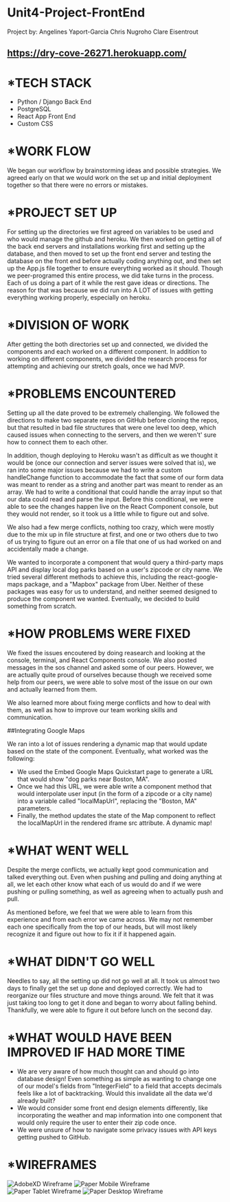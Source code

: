 # Unit4-Project-FrontEnd

Project by:
Angelines Yaport-Garcia
Chris Nugroho
Clare Eisentrout

## https://dry-cove-26271.herokuapp.com/

*TECH STACK
=================
- Python / Django Back End
- PostgreSQL
- React App Front End
- Custom CSS

*WORK FLOW
=================
We began our workflow by brainstorming ideas and possible strategies.
We agreed early on that we would work on the set up and initial deployment together so that there were no errors or mistakes.

*PROJECT SET UP
=================
For setting up the directories we first agreed on variables to be used and who would manage the github and heroku. We then worked on getting all of the back end servers and installations working first and setting up the database, and then moved to set up the front end server and testing the database on the front end before actually coding anything out, and then set up the App.js file together to ensure everything worked as it should. Though we peer-programed this entire process, we did take turns in the process. Each of us doing a part of it while the rest gave ideas or directions. The reason for that was because we did run into A LOT of issues with getting everything working properly, especially on heroku.

*DIVISION OF WORK  
=====================
After getting the both directories set up and connected, we divided the components and each worked on a different component.
In addition to working on different components, we divided the research process for attempting and achieving our stretch goals, once we had MVP.

*PROBLEMS ENCOUNTERED
========================
Setting up all the date proved to be extremely challenging. We followed the directions to make two separate repos on GitHub before cloning the repos, but that resulted in bad file structures that were one level too deep, which caused issues when connecting to the servers, and then we weren't' sure how to connect them to each other.

In addition, though deploying to Heroku wasn't as difficult as we thought it would be (once our connection and server issues were solved that is), we ran into some major issues because we had to write a custom handleChange function to accommodate the fact that some of our form data was meant to render as a string and another part was meant to render as an array. We had to write a conditional that could handle the array input so that our data could read and parse the input. Before this conditional, we were able to see the changes happen live on the React Component console, but they would not render, so it took us a little while to figure out and solve.

We also had a few merge conflicts, nothing too crazy, which were mostly due to the mix up in file structure at first, and one or two others due to two of us trying to figure out an error on a file that one of us had worked on and accidentally made a change.

We wanted to incorporate a component that would query a third-party maps API and display local dog parks based on a user's zipcode or city name. We tried several different methods to achieve this, including the react-google-maps package, and a "Mapbox" package from Uber. Neither of these packages was easy for us to understand, and neither seemed designed to produce the component we wanted. Eventually, we decided to build something from scratch.

*HOW PROBLEMS WERE FIXED
===========================
We fixed the issues encoutered by doing reasearch and looking at the console, terminal, and React Components console. We also posted messages in the sos channel and asked some of our peers. However, we are actually  quite proud of ourselves because though we received some help from our peers, we were able to solve most of the issue on our own and actually learned from them.

We also learned more about fixing merge conflicts and how to deal with them, as well as how to improve our team working skills and communication.

##Integrating Google Maps

We ran into a lot of issues rendering a dynamic map that would update based on the state of the component. Eventually, what worked was the following:

- We used the Embed Google Maps Quickstart page to generate a URL that would show "dog parks near Boston, MA".
- Once we had this URL, we were able write a component method that would interpolate user input (in the form of a zipcode or a city name) into a variable called "localMapUrl", replacing the "Boston, MA" parameters.
- Finally, the method updates the state of the Map component to reflect the localMapUrl in the rendered iframe src attribute. A dynamic map!

*WHAT WENT WELL
====================
Despite the merge conflicts, we actually kept good communication and talked everything out. Even when pushing and pulling and doing anything at all, we let each other know what each of us would do and if we were pushing or pulling something, as well as agreeing when to actually push and pull.

As mentioned before, we feel that we were able to learn from this experience and from each error we came across. We may not remember each one specifically from the top of our heads, but will most likely recognize it and figure out how to fix it if it happened again.

*WHAT DIDN'T GO WELL
=======================
Needles to say, all the setting up did not go well at all. It took us almost two days to finally get the set up done and deployed correctly. We had to reorganize our files structure and move things around.
We felt that it was just taking too long to get it done and began to worry about falling behind.
Thankfully, we were able to figure it out before lunch on the second day.

*WHAT WOULD HAVE BEEN IMPROVED IF HAD MORE TIME
=================================================

- We are very aware of how much thought can and should go into database design! Even something as simple as wanting to change one of our model's fields from "IntegerField" to a field that accepts decimals feels like a lot of backtracking. Would this invalidate all the data we'd already built?
- We would consider some front end design elements differently, like incorporating the weather and map information into one component that would only require the user to enter their zip code once.
- We were unsure of how to navigate some privacy issues with API keys getting pushed to GitHub.

*WIREFRAMES
============

![AdobeXD Wireframe](https://i.imgur.com/RYhVid6.jpg)
![Paper Mobile Wireframe](https://i.imgur.com/br50xOZ.jpg)
![Paper Tablet Wireframe](https://i.imgur.com/Nw1oGTK.jpg)
![Paper Desktop Wireframe](https://i.imgur.com/3K6Yc8X.jpg)
